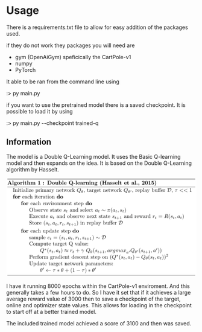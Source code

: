 # Usage #

There is a requirements.txt file to allow for easy addition of the packages used. 

if they do not work they packages you will need are
- gym (OpenAiGym) speficically the CartPole-v1
- numpy
- PyTorch

It able to be ran from the command line using

:> py main.py

if you want to use the pretrained model there is a saved checkpoint. It is possible to load it by using 

:> py main.py --checkpoint trained-q

## Information ##

The model is a Double Q-Learning model. It uses the Basic Q-learning model and then expands on the idea. It is 
based on the Double Q-Learning algorithm by Hasselt. 

![img.png](img.png)

I have it running 8000 epochs within the CartPole-v1 enviroment. And this generally takes a few hours to do.
So I have it set that if it achieves a large average reward value of 3000 then to save a checkpoint of the
target, online and optimizer state values. This allows for loading in the checkpoint to start off at a better trained model.

The included trained model achieved a score of 3100 and then was saved.
